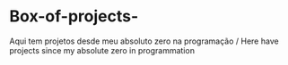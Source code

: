 # Box-of-projects-
Aqui tem projetos desde meu absoluto zero na programação / Here have projects since my absolute zero in programmation
